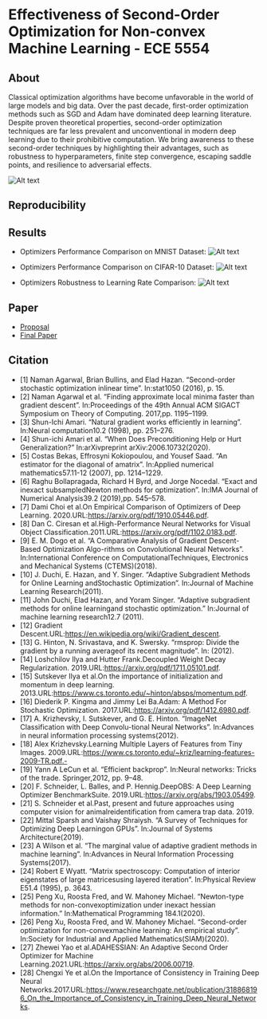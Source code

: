 # Effectiveness of Second-Order Optimization for Non-convex Machine Learning - ECE 5554

## About
Classical optimization algorithms have become unfavorable in the world of large models and big data. Over the past decade, first-order optimization methods such as SGD and Adam have dominated deep learning literature. Despite proven theoretical properties, second-order optimization techniques are far less prevalent and unconventional in modern deep learning due to their prohibitive computation. We bring awareness to these second-order techniques by highlighting their advantages, such as robustness to hyperparameters, finite step convergence, escaping saddle points, and resilience to adversarial effects.

![Alt text](https://github.com/mnguyen0226/soo_non_convex_ml/blob/main/docs/results/first_order_vs_second_order.png)

## Reproducibility


## Results
- Optimizers Performance Comparison on MNIST Dataset:
![Alt text](https://github.com/mnguyen0226/soo_non_convex_ml/blob/main/docs/results/Optimizers%20Performance%20Comparison%20on%20MNIST%20Datset.png)

- Optimizers Performance Comparison on CIFAR-10 Dataset:
![Alt text](https://github.com/mnguyen0226/soo_non_convex_ml/blob/main/docs/results/Optimizers%20Performance%20Comparison%20on%20CIFAR-10%20Dataset.png)

- Optimizers Robustness to Learning Rate Comparison:
![Alt text](https://github.com/mnguyen0226/soo_non_convex_ml/blob/main/docs/results/Optimizers%20Robustness%20to%20Learning%20Rate%20Comparison.png)


## Paper
- [Proposal](https://github.com/mnguyen0226/soo_non_convex_ml/tree/main/docs/Proposal)
- [Final Paper](https://github.com/mnguyen0226/soo_non_convex_ml/blob/main/docs/Computer_Vision_Final_Project.pdf)

## Citation
- [1] Naman Agarwal, Brian Bullins, and Elad Hazan. “Second-order stochastic optimization inlinear time”. In:stat1050 (2016), p. 15.
- [2] Naman Agarwal et al. “Finding approximate local minima faster than gradient descent”. In:Proceedings of the 49th Annual ACM SIGACT Symposium on Theory of Computing. 2017,pp. 1195–1199.
- [3] Shun-Ichi Amari. “Natural gradient works efficiently in learning”. In:Neural computation10.2 (1998), pp. 251–276.
- [4] Shun-ichi Amari et al. “When Does Preconditioning Help or Hurt Generalization?” In:arXivpreprint arXiv:2006.10732(2020).
- [5] Costas Bekas, Effrosyni Kokiopoulou, and Yousef Saad. “An estimator for the diagonal of amatrix”. In:Applied numerical mathematics57.11-12 (2007), pp. 1214–1229.
- [6] Raghu Bollapragada, Richard H Byrd, and Jorge Nocedal. “Exact and inexact subsampledNewton methods for optimization”. In:IMA Journal of Numerical Analysis39.2 (2019),pp. 545–578.
- [7] Dami Choi et al.On Empirical Comparison of Optimizers of Deep Learning. 2020.URL:https://arxiv.org/pdf/1910.05446.pdf.
- [8] Dan C. Ciresan et al.High-Performance Neural Networks for Visual Object Classification.2011.URL:https://arxiv.org/pdf/1102.0183.pdf.
- [9] E. M. Dogo et al. “A Comparative Analysis of Gradient Descent-Based Optimization Algo-rithms on Convolutional Neural Networks”. In:International Conference on ComputationalTechniques, Electronics and Mechanical Systems (CTEMS)(2018).
- [10] J. Duchi, E. Hazan, and Y. Singer. “Adaptive Subgradient Methods for Online Learning andStochastic Optimization”. In:Journal of Machine Learning Research(2011).
- [11] John Duchi, Elad Hazan, and Yoram Singer. “Adaptive subgradient methods for online learningand stochastic optimization.” In:Journal of machine learning research12.7 (2011).
- [12] Gradient Descent.URL:https://en.wikipedia.org/wiki/Gradient_descent.
- [13] G. Hinton, N. Srivastava, and K. Swersky. “rmsprop: Divide the gradient by a running averageof its recent magnitude”. In: (2012).
- [14] Loshchilov  Ilya  and  Hutter  Frank.Decoupled  Weight  Decay  Regularization. 2019.URL:https://arxiv.org/pdf/1711.05101.pdf.
- [15] Sutskever Ilya et al.On the importance of initialization and momentum in deep learning. 2013.URL:https://www.cs.toronto.edu/~hinton/absps/momentum.pdf.
- [16] Diederik P. Kingma and Jimmy Lei Ba.Adam: A Method For Stochastic Optimization. 2017.URL:https://arxiv.org/pdf/1412.6980.pdf.
- [17] A. Krizhevsky, I. Sutskever, and G. E. Hinton. “ImageNet Classification with Deep Convolu-tional Neural Networks”. In:Advances in neural information processing systems(2012).
- [18] Alex Krizhevsky.Learning Multiple Layers of Features from Tiny Images. 2009.URL:https://www.cs.toronto.edu/~kriz/learning-features-2009-TR.pdf.-
- [19] Yann A LeCun et al. “Efficient backprop”. In:Neural networks: Tricks of the trade. Springer,2012, pp. 9–48.
- [20] F. Schneider, L. Balles, and P. Hennig.DeepOBS: A Deep Learning Optimizer BenchmarkSuite. 2019.URL:https://arxiv.org/abs/1903.05499.
- [21] S. Schneider et al.Past, present and future approaches using computer vision for animalreidentification from camera trap data. 2019.
- [22] Mittal Sparsh and Vaishay Shraiysh. “A Survey of Techniques for Optimizing Deep Learningon GPUs”. In:Journal of Systems Architecture(2019).
- [23] A Wilson et al. “The marginal value of adaptive gradient methods in machine learning”. In:Advances in Neural Information Processing Systems(2017).
- [24] Robert E Wyatt. “Matrix spectroscopy: Computation of interior eigenstates of large matricesusing layered iteration”. In:Physical Review E51.4 (1995), p. 3643.
- [25] Peng Xu, Roosta Fred, and W. Mahoney Michael. “Newton-type methods for non-convexoptimization under inexact hessian information.” In:Mathematical Programming 184.1(2020).
- [26] Peng Xu, Roosta Fred, and W. Mahoney Michael. “Second-order optimization for non-convexmachine learning: An empirical study”. In:Society for Industrial and Applied Mathematics(SIAM)(2020).
- [27] Zhewei Yao et al.ADAHESSIAN: An Adaptive Second Order Optimizer for Machine Learning.2021.URL:https://arxiv.org/abs/2006.00719.
- [28] Chengxi Ye et al.On the Importance of Consistency in Training Deep Neural Networks.2017.URL:https://www.researchgate.net/publication/318868196_On_the_Importance_of_Consistency_in_Training_Deep_Neural_Networks.
